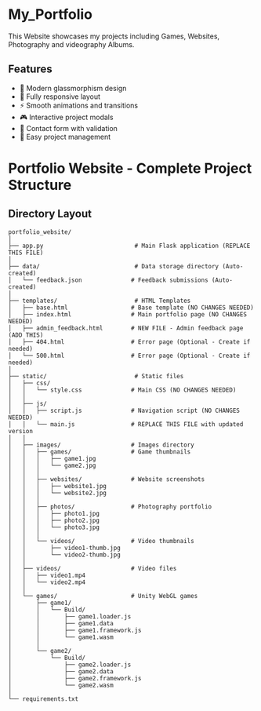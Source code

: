# My_Portfolio
This Website showcases my projects including Games, Websites, Photography and videography Albums.

## Features

- 🎨 Modern glassmorphism design
- 📱 Fully responsive layout
- ⚡ Smooth animations and transitions
- 🎮 Interactive project modals
- 📧 Contact form with validation
- 🎯 Easy project management

# Portfolio Website - Complete Project Structure

## Directory Layout

```
portfolio_website/
│
├── app.py                          # Main Flask application (REPLACE THIS FILE)
│
├── data/                           # Data storage directory (Auto-created)
│   └── feedback.json              # Feedback submissions (Auto-created)
│
├── templates/                      # HTML Templates
│   ├── base.html                  # Base template (NO CHANGES NEEDED)
│   ├── index.html                 # Main portfolio page (NO CHANGES NEEDED)
│   ├── admin_feedback.html        # NEW FILE - Admin feedback page (ADD THIS)
│   ├── 404.html                   # Error page (Optional - Create if needed)
│   └── 500.html                   # Error page (Optional - Create if needed)
│
├── static/                         # Static files
│   ├── css/
│   │   └── style.css              # Main CSS (NO CHANGES NEEDED)
│   │
│   ├── js/
│   │   ├── script.js              # Navigation script (NO CHANGES NEEDED)
│   │   └── main.js                # REPLACE THIS FILE with updated version
│   │
│   ├── images/                    # Images directory
│   │   ├── games/                 # Game thumbnails
│   │   │   ├── game1.jpg
│   │   │   └── game2.jpg
│   │   │
│   │   ├── websites/              # Website screenshots
│   │   │   ├── website1.jpg
│   │   │   └── website2.jpg
│   │   │
│   │   ├── photos/                # Photography portfolio
│   │   │   ├── photo1.jpg
│   │   │   ├── photo2.jpg
│   │   │   └── photo3.jpg
│   │   │
│   │   └── videos/                # Video thumbnails
│   │       ├── video1-thumb.jpg
│   │       └── video2-thumb.jpg
│   │
│   ├── videos/                    # Video files
│   │   ├── video1.mp4
│   │   └── video2.mp4
│   │
│   └── games/                     # Unity WebGL games
│       ├── game1/
│       │   └── Build/
│       │       ├── game1.loader.js
│       │       ├── game1.data
│       │       ├── game1.framework.js
│       │       └── game1.wasm
│       │
│       └── game2/
│           └── Build/
│               ├── game2.loader.js
│               ├── game2.data
│               ├── game2.framework.js
│               └── game2.wasm
│
└── requirements.txt
